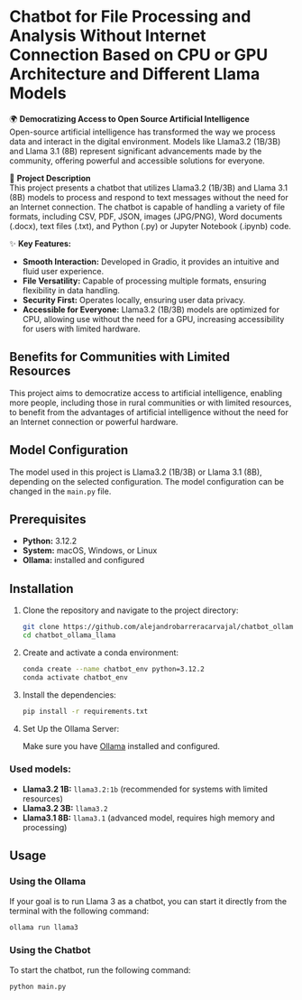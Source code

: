 # Chatbot for File Processing and Analysis Without Internet Connection Based on CPU or GPU Architecture and Different Llama Models

🌍 **Democratizing Access to Open Source Artificial Intelligence**  
Open-source artificial intelligence has transformed the way we process data and interact in the digital environment. Models like Llama3.2 (1B/3B) and Llama 3.1 (8B) represent significant advancements made by the community, offering powerful and accessible solutions for everyone.

👥 **Project Description**  
This project presents a chatbot that utilizes Llama3.2 (1B/3B) and Llama 3.1 (8B) models to process and respond to text messages without the need for an Internet connection. The chatbot is capable of handling a variety of file formats, including CSV, PDF, JSON, images (JPG/PNG), Word documents (.docx), text files (.txt), and Python (.py) or Jupyter Notebook (.ipynb) code.

✨ **Key Features:**
- **Smooth Interaction:** Developed in Gradio, it provides an intuitive and fluid user experience.
- **File Versatility:** Capable of processing multiple formats, ensuring flexibility in data handling.
- **Security First:** Operates locally, ensuring user data privacy.
- **Accessible for Everyone:** Llama3.2 (1B/3B) models are optimized for CPU, allowing use without the need for a GPU, increasing accessibility for users with limited hardware.

## Benefits for Communities with Limited Resources

This project aims to democratize access to artificial intelligence, enabling more people, including those in rural communities or with limited resources, to benefit from the advantages of artificial intelligence without the need for an Internet connection or powerful hardware.

## Model Configuration

The model used in this project is Llama3.2 (1B/3B) or Llama 3.1 (8B), depending on the selected configuration. The model configuration can be changed in the `main.py` file.

## Prerequisites

- **Python:** 3.12.2
- **System:** macOS, Windows, or Linux
- **Ollama:** installed and configured

## Installation

1. Clone the repository and navigate to the project directory:

    ```bash
    git clone https://github.com/alejandrobarreracarvajal/chatbot_ollama_llama.git
    cd chatbot_ollama_llama
    ```

2. Create and activate a conda environment:

    ```bash
    conda create --name chatbot_env python=3.12.2
    conda activate chatbot_env
    ```

3. Install the dependencies:

    ```bash
    pip install -r requirements.txt
    ```

4. Set Up the Ollama Server:

   Make sure you have [Ollama](https://ollama.com/) installed and configured.

### Used models:
- **Llama3.2 1B:** `llama3.2:1b` (recommended for systems with limited resources)
- **Llama3.2 3B:** `llama3.2`
- **Llama3.1 8B:** `llama3.1` (advanced model, requires high memory and processing)

## Usage

### Using the Ollama
If your goal is to run Llama 3 as a chatbot, you can start it directly from the terminal with the following command:

```bash
ollama run llama3
```
### Using the Chatbot
To start the chatbot, run the following command:

```bash
python main.py
```

